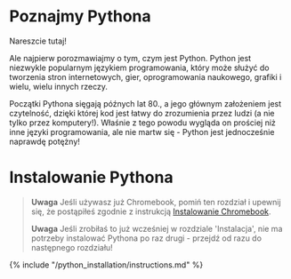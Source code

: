 # Poznajmy Pythona

Nareszcie tutaj!

Ale najpierw porozmawiajmy o tym, czym jest Python. Python jest niezwykle popularnym językiem programowania, który może służyć do tworzenia stron internetowych, gier, oprogramowania naukowego, grafiki i wielu, wielu innych rzeczy.

Początki Pythona sięgają późnych lat 80., a jego głównym założeniem jest czytelność, dzięki której kod jest łatwy do zrozumienia przez ludzi (a nie tylko przez komputery!). Właśnie z tego powodu wygląda on prościej niż inne języki programowania, ale nie martw się - Python jest jednocześnie naprawdę potężny!

# Instalowanie Pythona

> **Uwaga** Jeśli używasz już Chromebook, pomiń ten rozdział i upewnij się, że postąpiłeś zgodnie z instrukcją [Instalowanie Chromebook](../chromebook_setup/README.md).
> 
> **Uwaga** Jeśli zrobiłaś to już wcześniej w rozdziale 'Instalacja', nie ma potrzeby instalować Pythona po raz drugi - przejdź od razu do następnego rozdziału!

{% include "/python_installation/instructions.md" %}